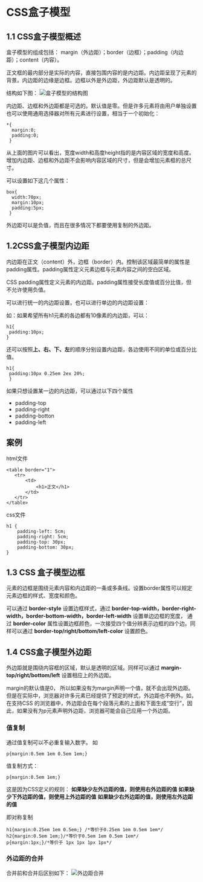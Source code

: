 # CSS盒子模型

## 1.1 CSS盒子模型概述

盒子模型的组成包括： margin（外边距）；border（边框）；padding（内边距）；content（内容）。

正文框的最内部分是实际的内容，直接包围内容的是内边距。内边距呈现了元素的背景。内边距的边缘是边框。边框以外是外边距，外边距默认是透明的。

结构如下图：
![盒子模型的结构图]()

内边距、边框和外边距都是可选的。默认值是零。但是许多元素将由用户单独设置也可以使用通用选择器对所有元素进行设置，相当于一个初始化：
````
*{
  margin:0;
  padding:0;
 }
```` 
从上面的图片可以看出，宽度width和高度height指的是内容区域的宽度和高度。增加内边距、边框和外边距不会影响内容区域的尺寸，但是会增加元素框的总尺寸。

可以设置如下这几个属性：
````
box{
  width:70px;
  margin:10px;
  padding:5px;
 }
 ````
 外边距可以是负值，而且在很多情况下都要使用复制的外边距。
 
 ## 1.2CSS盒子模型内边距
 内边距在正文（content）外，边框（border）内。控制该区域最简单的属性是padding属性。padding属性定义元素边框与元素内容之间的空白区域。
 
 CSS padding属性定义元素的内边距。padding属性接受长度值或百分比值，但不允许使用负值。
 
 可以进行统一的内边距设置，也可以进行单边的内边距设置：
 
 如：如果希望所有h1元素的各边都有10像素的内边距，可以：
 ````
 h1{
  padding:10px;
 }
 ````
 还可以按照**上、右、下、左**的顺序分别设置内边距，各边使用不同的单位或百分比值。
 ````
 h1{
  padding:10px 0.25em 2ex 20%;
  }
  ````
  如果只想设置某一边的内边距，可以通过以下四个属性
  
  - padding-top
  - padding-right
  - padding-botton
  - padding-left
 
 ## 案例
 html文件
 ````
 <table border="1">
    <tr>
        <td>
            <h1>正文</h1>
        </td>
    </tr>
</table>
````
css文件
````
h1 {
    padding-left: 5cm;
    padding-right: 5cm;
    padding-top: 30px;
    padding-bottom: 30px;
}
````
## 1.3 CSS 盒子模型边框
元素的边框是围绕元素内容和内边距的一条或多条线。设置border属性可以规定元素边框的样式、宽度和颜色。

可以通过 **border-style** 设置边框样式，通过 **border-top-width，border-right-width，border-bottom-width，border-left-width** 设置单边边框的宽度，
通过 **border-color** 属性设置边框颜色，一次接受四个值分辨表示边框的四个边。同样可以通过 **border-top/right/bottom/left-color** 设置颜色。

## 1.4 CSS盒子模型外边距
外边距就是围绕内容框的区域，默认是透明的区域。同样可以通过 **margin-top/right/bottom/left** 设置相应上的外边距。

margin的默认值是0， 所以如果没有为margin声明一个值，就不会出现外边距。但是在实际中，浏览器对许多元素已经提供了预定的样式，外边距也不例外。如，在支持CSS
的浏览器中，外边距会在每个段落元素的上面和下面生成“空行”，因此，如果没有为p元素声明外边距，浏览器可能会自己应用一个外边距。

### 值复制
通过值复制可以不必重复输入数字。
如
````
p{margin:0.5em 1em 0.5em 1em;}
````
值复制方式：
````
p{margin:0.5em 1em;}
````
这是因为CSS定义的规则：
**如果缺少左外边距的值，则使用右外边距的值**
**如果缺少下外边距的值，则使用上外边距的值**
**如果缺少右外边距的值，则使用左外边距的值**

即对称复制
````
h1{margin:0.25em 1em 0.5em;} /*等价于0.25em 1em 0.5em 1em*/
h2{margin:0.5em 1em;}/*等价于0.5em 1em 0.5em 1em*/
p{margin:1px;}/*等价于 1px 1px 1px 1px*/
````

### 外边距的合并
合并前和合并后区别如下：
![外边距合并]()




  

